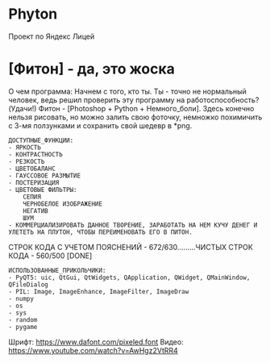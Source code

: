 # Phyton
Проект по Яндекс Лицей
# [Фитон] - да, это жоска

О чем программа:
    Начнем с того, кто ты. Ты - точно не нормальный человек, ведь решил проверить эту программу на работоспособность?(Удачи!)
Фитон - [Photoshop + Python + Немного_боли]. Здесь конечно нельзя рисовать, но можно залить свою фоточку, немножко похимичить с 3-мя ползунками и сохранить свой шедевр в *png.
    
    ДОСТУПНЫЕ_ФУНКЦИИ:
    - ЯРКОСТЬ
    - КОНТРАСТНОСТЬ
    - РЕЗКОСТЬ
    - ЦВЕТОБАЛАНС
    - ГАУССОВОЕ РАЗМЫТИЕ
    - ПОСТЕРИЗАЦИЯ
    - ЦВЕТОВЫЕ ФИЛЬТРЫ:
        СЕПИЯ
        ЧЕРНОБЕЛОЕ ИЗОБРАЖЕНИЕ
        НЕГАТИВ
        ШУМ
    - КОММЕРЦИАЛИЗИРОВАТЬ ДАННОЕ ТВОРЕНИЕ, ЗАРАБОТАТЬ НА НЕМ КУЧУ ДЕНЕГ И УЛЕТЕТЬ НА ПЛУТОН, ЧТОБЫ ПЕРЕИМЕНОВАТЬ ЕГО В ПИТОН.

СТРОК КОДА С УЧЕТОМ ПОЯСНЕНИЙ - 672/630.........ЧИСТЫХ СТРОК КОДА - 560/500 [DONE]

    ИСПОЛЬЗОВАННЫЕ_ПРИКОЛЬЧИКИ:
    - PyQT5: uic, QtGui, QtWidgets, QApplication, QWidget, QMainWindow, QFileDialog
    - PIL: Image, ImageEnhance, ImageFilter, ImageDraw
    - numpy
    - os
    - sys
    - random
    - pygame
Шрифт: https://www.dafont.com/pixeled.font
Видео: https://www.youtube.com/watch?v=AwHgz2VtRR4
